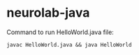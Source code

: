 # neurolab-java

Command to run HelloWorld.java file:

```javac HelloWorld.java && java HelloWorld```
